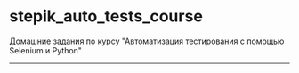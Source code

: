 # stepik_auto_tests_course
Домашние задания по курсу "Автоматизация тестирования с помощью Selenium и Python"
*  *  *  *  *  *  *  *  *  *
